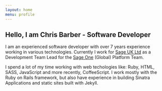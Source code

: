 ```yaml
---
layout: home
menu: profile
---
```


## Hello, I am **Chris Barber** - Software Developer

I am an experienced software developer with over 7 years experience working in various technologies.
Currently I work for [Sage UK Ltd](http://www.sage.co.uk) as a Development Team Lead for the [Sage One](http://www.sageone.com) (Global) Platform Team.

I spend a lot of my time working with web techologies like: Ruby, HTML, SASS, JavaScript and more recently, CoffeeScript.
I work mostly with the Ruby on Rails framework, but also have experience in building Sinatra Applications and static sites built with Jekyll.
